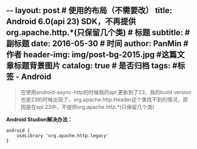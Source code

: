 --
layout:     post                            # 使用的布局（不需要改）
title:      Android 6.0(api 23) SDK，不再提供org.apache.http.*(只保留几个类)             # 标题
subtitle:      #副标题
date:       2016-05-30                      # 时间
author:     PanMin                              # 作者
header-img: img/post-bg-2015.jpg            #这篇文章标题背景图片
catalog: true                               # 是否归档
tags:                                       #标签
    - Android 
---


> 在使用android-async-http的时候我的apl 更新到了23，我的build version也是23的时候出现了，org.apache.http.Header这个类找不到的情况，原因是在api 23中，不提供org.apache.http.*(只保留几个类)

**Android Studion解决办法：**
```
android {    
	useLibrary 'org.apache.http.legacy'  
}
```